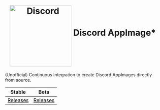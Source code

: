 <h1 align="center">
	<img src="https://discord.com/assets/2c21aeda16de354ba5334551a883b481.png" alt="Discord" height=200 width=200 align="middle">
	Discord AppImage*
</h1>

(Unofficial) Continuous Integration to create Discord AppImages directly from source. 


| Stable | Beta | 
| ------- | --------- |
| [Releases](https://github.com/srevinsaju/discord-appimage/releases/tag/stable) | [Releases](https://github.com/srevinsaju/discord-appimage/releases/tag/canary)| 



